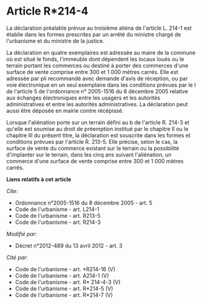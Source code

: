 # Article R*214-4

La déclaration préalable prévue au troisième aliéna de l'article L. 214-1 est établie dans les formes prescrites par un
arrêté du ministre chargé de l'urbanisme et du ministre de la justice. 

La déclaration en quatre exemplaires est adressée au maire de la commune où est situé le fonds, l'immeuble dont dépendent les
locaux loués ou le terrain portant les commerces ou destiné à porter des commerces d'une surface de vente comprise entre 300
et 1 000 mètres carrés. Elle est adressée par pli recommandé avec demande d'avis de réception, ou par voie électronique en un
seul exemplaire dans les conditions prévues par le I de l'article 5 de l'ordonnance n° 2005-1516 du 8 décembre 2005 relative
aux échanges électroniques entre les usagers et les autorités administratives et entre les autorités administratives. La
déclaration peut aussi être déposée en mairie contre récépissé. 

Lorsque l'aliénation porte sur un terrain défini au b de l'article R. 214-3 et qu'elle est soumise au droit de préemption
institué par le chapitre II ou le chapitre III du présent titre, la déclaration est souscrite dans les formes et conditions
prévues par l'article R. 213-5. Elle précise, selon le cas, la surface de vente du commerce existant sur le terrain ou la
possibilité d'implanter sur le terrain, dans les cinq ans suivant l'aliénation, un commerce d'une surface de vente comprise
entre 300 et 1 000 mètres carrés.

**Liens relatifs à cet article**

_Cite_:

  - Ordonnance n°2005-1516 du 8 décembre 2005 - art. 5
  - Code de l'urbanisme - art. L214-1
  - Code de l'urbanisme - art. R213-5
  - Code de l'urbanisme - art. R214-3

_Modifié par_:

  - Décret n°2012-489 du 13 avril 2012 - art. 3

_Cité par_:

  - Code de l'urbanisme - art. *R214-16 (V)
  - Code de l'urbanisme - art. A214-1 (V)
  - Code de l'urbanisme - art. R* 214-4-3 (V)
  - Code de l'urbanisme - art. R*214-5 (V)
  - Code de l'urbanisme - art. R*214-7 (V)
